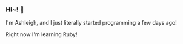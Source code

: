 ### Hi~! 💞

I'm Ashleigh, and I just literally started programming a few days ago!

Right now I'm learning Ruby!
